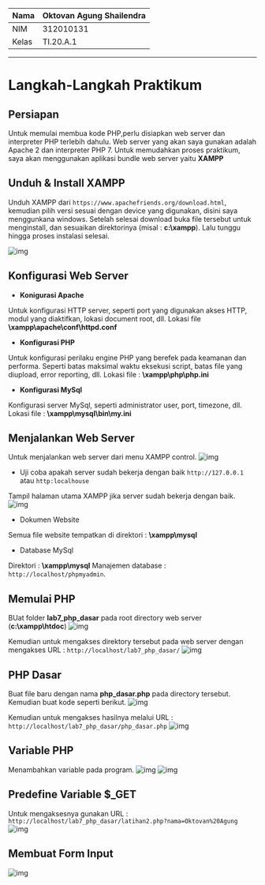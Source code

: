 | Nama  | Oktovan Agung Shailendra|
|-------|-------------------------|
|NIM    |312010131                |
| Kelas | TI.20.A.1               |

---

# Langkah-Langkah Praktikum

## Persiapan
Untuk memulai membua kode PHP,perlu disiapkan web server dan interpreter PHP terlebih dahulu. Web server yang akan saya gunakan adalah Apache 2 dan interpreter PHP 7. Untuk memudahkan proses praktikum, saya akan menggunakan aplikasi bundle web server yaitu **XAMPP**

## Unduh & Install XAMPP
Unduh  XAMPP dari `https://www.apachefriends.org/download.html`, kemudian pilih versi sesuai dengan device yang digunakan, disini saya menggunkana windows. Setelah selesai download buka file tersebut untuk menginstall, dan sesuaikan direktorinya (misal : **c:\xampp**). Lalu tunggu hingga proses instalasi selesai.

![img](img/installxampp.png)

## Konfigurasi Web Server
- **Konigurasi Apache**

Untuk konfigurasi HTTP server, seperti port yang digunakan akses HTTP, modul yang diaktifkan, lokasi document root, dll.
Lokasi file **\xampp\apache\conf\httpd.conf**

- **Konfigurasi PHP**

Untuk konfigurasi perilaku engine PHP yang berefek pada keamanan dan performa. Seperti batas maksimal waktu eksekusi script, batas file yang diupload, error reporting, dll.
Lokasi file : **\xampp\php\php.ini**

- **Konfigurasi MySql**

Konfigurasi server MySql, seperti administrator user, port, timezone, dll.
Lokasi file : **\xampp\mysql\bin\my.ini**

## Menjalankan Web Server
Untuk menjalankan web server dari menu XAMPP control.
![img](img/xamppcontrol.png)

- Uji coba apakah server sudah bekerja dengan baik `http://127.0.0.1` atau `http:localhouse`

Tampil halaman utama XAMPP jika server sudah bekerja dengan baik.
![img](img/serverberhasil.png)

- Dokumen Website

Semua file website tempatkan di direktori : **\xampp\mysql**

- Database MySql

Direktori : **\xampp\mysql**
Manajemen database : `http://localhost/phpmyadmin`.

## Memulai PHP
BUat folder **lab7_php_dasar** pada root directory web server (**c:\xampp\htdoc**)
![img](img/directorylab7.png)

Kemudian untuk mengakses direktory tersebut pada web server dengan mengakses URL : `http://localhost/lab7_php_dasar/`
![img](img/tampilanwebserver.png)

## PHP Dasar
Buat file baru dengan nama **php_dasar.php** pada directory tersebut. Kemudian buat kode seperti berikut.
![img](img/code1.png)

Kemudian untuk mengakses hasilnya melalui URL : `http://localhost/lab7_php_dasar/php_dasar.php`
![img](img/belajarphp1.png)

## Variable PHP
Menambahkan variable pada program.
![img](img/code2.png)
![img](img/belajarphp2.png)

## Predefine Variable $_GET
Untuk mengaksesnya gunakan URL : `http://localhost/lab7_php_dasar/latihan2.php?nama=Oktovan%20Agung`
![img](img/code3.png)

## Membuat Form Input
![img](img/code4.png)